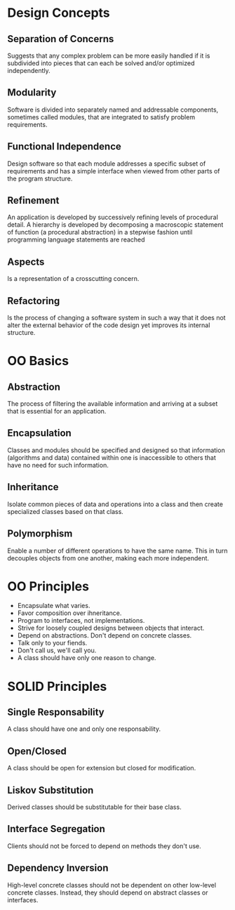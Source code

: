 # Design Concepts

## Separation of Concerns
Suggests that any complex problem can be more easily handled if it is subdivided into pieces that can each be solved and/or optimized independently.


## Modularity
Software is divided into separately named and addressable components, sometimes called modules, that are integrated to satisfy problem requirements.

## Functional Independence
Design software so that each module addresses a
specific subset of requirements and has a simple interface when viewed from other parts of the program structure.

## Refinement
An application is developed by successively refining levels of procedural detail. A hierarchy is developed by decomposing a macroscopic statement of function (a procedural abstraction) in a stepwise fashion until programming language statements are reached

## Aspects
Is a representation of a crosscutting concern.

## Refactoring
Is the process of changing a software system in such a way that it does not alter the external behavior of the code design yet improves its internal structure.

# OO Basics

## Abstraction
The process of filtering the available information and arriving at a subset that is essential for an application.

## Encapsulation
Classes and modules should be specified and designed so that information (algorithms and data) contained within one is inaccessible to others that have no need for such information.

## Inheritance
Isolate common pieces of data and operations into a class and then create specialized classes based on that class.

## Polymorphism
Enable a number of different operations to have the same name. This in turn decouples objects from one another, making each more independent.

# OO Principles

- Encapsulate what varies.
- Favor composition over ihneritance.
- Program to interfaces, not implementations.
- Strive for loosely coupled designs between objects that interact.
- Depend on abstractions. Don't depend on concrete classes.
- Talk only to your fiends.
- Don't call us, we'll call you.
- A class should have only one reason to change.

# SOLID Principles

## Single Responsability
A class should have one and only one responsability.

## Open/Closed
A class should be open for extension but closed for modification.

## Liskov Substitution
Derived classes should be substitutable for their base class.

## Interface Segregation
Clients should not be forced to depend on methods they don't use.

## Dependency Inversion
High-level concrete classes should not be dependent on other low-level concrete classes. Instead, they should depend on abstract classes or interfaces.